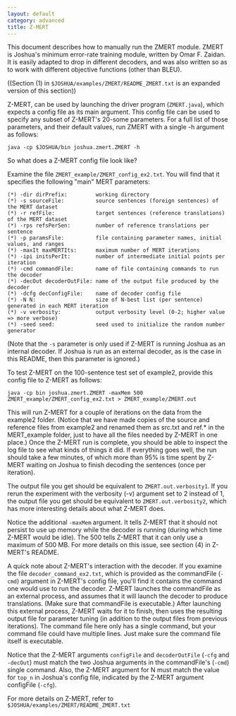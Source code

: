 ```yaml
---
layout: default
category: advanced
title: Z-MERT
---
```


This document describes how to manually run the ZMERT module.  ZMERT is Joshua's minimum error-rate
training module, written by Omar F. Zaidan.  It is easily adapted to drop in different decoders, and
was also written so as to work with different objective functions (other than BLEU).

((Section (1) in `$JOSHUA/examples/ZMERT/README_ZMERT.txt` is an expanded version of this section))

Z-MERT, can be used by launching the driver program (`ZMERT.java`), which expects a config file as
its main argument.  This config file can be used to specify any subset of Z-MERT's 20-some
parameters.  For a full list of those parameters, and their default values, run ZMERT with a single
-h argument as follows:

    java -cp $JOSHUA/bin joshua.zmert.ZMERT -h

So what does a Z-MERT config file look like?

Examine the file `ZMERT_example/ZMERT_config_ex2.txt`.  You will find that it
specifies the following "main" MERT parameters:

    (*) -dir dirPrefix:         working directory
    (*) -s sourceFile:          source sentences (foreign sentences) of the MERT dataset
    (*) -r refFile:             target sentences (reference translations) of the MERT dataset
    (*) -rps refsPerSen:        number of reference translations per sentence
    (*) -p paramsFile:          file containing parameter names, initial values, and ranges
    (*) -maxIt maxMERTIts:      maximum number of MERT iterations
    (*) -ipi initsPerIt:        number of intermediate initial points per iteration
    (*) -cmd commandFile:       name of file containing commands to run the decoder
    (*) -decOut decoderOutFile: name of the output file produced by the decoder
    (*) -dcfg decConfigFile:    name of decoder config file
    (*) -N N:                   size of N-best list (per sentence) generated in each MERT iteration
    (*) -v verbosity:           output verbosity level (0-2; higher value => more verbose)
    (*) -seed seed:             seed used to initialize the random number generator

(Note that the `-s` parameter is only used if Z-MERT is running Joshua as an
 internal decoder.  If Joshua is run as an external decoder, as is the case in
 this README, then this parameter is ignored.)

To test Z-MERT on the 100-sentence test set of example2, provide this config
file to Z-MERT as follows:

    java -cp bin joshua.zmert.ZMERT -maxMem 500 ZMERT_example/ZMERT_config_ex2.txt > ZMERT_example/ZMERT.out

This will run Z-MERT for a couple of iterations on the data from the example2
folder.  (Notice that we have made copies of the source and reference files
from example2 and renamed them as src.txt and ref.* in the MERT_example folder,
just to have all the files needed by Z-MERT in one place.)  Once the Z-MERT run
is complete, you should be able to inspect the log file to see what kinds of
things it did.  If everything goes well, the run should take a few minutes, of
which more than 95% is time spent by Z-MERT waiting on Joshua to finish
decoding the sentences (once per iteration).

The output file you get should be equivalent to `ZMERT.out.verbosity1`.  If you
rerun the experiment with the verbosity (-v) argument set to 2 instead of 1,
the output file you get should be equivalent to `ZMERT.out.verbosity2`, which has
more interesting details about what Z-MERT does.

Notice the additional `-maxMem` argument.  It tells Z-MERT that it should not
persist to use up memory while the decoder is running (during which time Z-MERT
would be idle).  The 500 tells Z-MERT that it can only use a maximum of 500 MB.
For more details on this issue, see section (4) in Z-MERT's README.

A quick note about Z-MERT's interaction with the decoder.  If you examine the
file `decoder_command_ex2.txt`, which is provided as the commandFile (`-cmd`)
argument in Z-MERT's config file, you'll find it contains the command one would
use to run the decoder.  Z-MERT launches the commandFile as an external
process, and assumes that it will launch the decoder to produce translations.
(Make sure that commandFile is executable.)  After launching this external
process, Z-MERT waits for it to finish, then uses the resulting output file for
parameter tuning (in addition to the output files from previous iterations).
The command file here only has a single command, but your command file could
have multiple lines.  Just make sure the command file itself is executable.

Notice that the Z-MERT arguments `configFile` and `decoderOutFile` (`-cfg` and
`-decOut`) must match the two Joshua arguments in the commandFile's (`-cmd`) single
command.  Also, the Z-MERT argument for N must match the value for `top_n` in
Joshua's config file, indicated by the Z-MERT argument configFile (`-cfg`).

For more details on Z-MERT, refer to `$JOSHUA/examples/ZMERT/README_ZMERT.txt`
